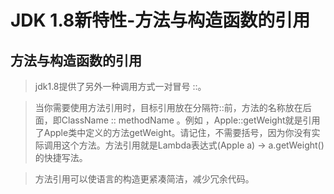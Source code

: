 # JDK 1.8新特性-方法与构造函数的引用


## 方法与构造函数的引用
> jdk1.8提供了另外一种调用方式一对冒号 ::。 

> 当你需要使用方法引用时，目标引用放在分隔符::前，方法的名称放在后面，即ClassName :: methodName 。例如 ，Apple::getWeight就是引用了Apple类中定义的方法getWeight。请记住，不需要括号，因为你没有实际调用这个方法。方法引用就是Lambda表达式(Apple a) -> a.getWeight()的快捷写法。

> 方法引用可以使语言的构造更紧凑简洁，减少冗余代码。